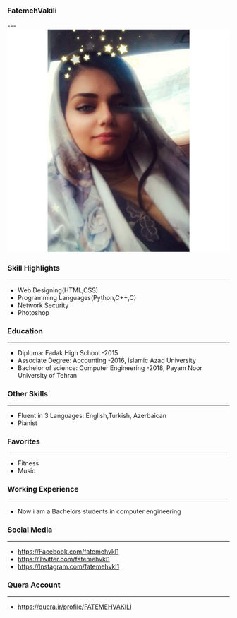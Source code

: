 ### FatemehVakili
---<img src="pic.jpeg" 
     style="" />
### Skill Highlights
---
+ Web Designing(HTML,CSS)
+ Programming Languages(Python,C++,C)
+ Network Security
+ Photoshop
### Education
---
+ Diploma: Fadak High School
 -2015
+ Associate Degree: Accounting
 -2016, Islamic Azad University
+ Bachelor of science: Computer Engineering
 -2018, Payam Noor University of Tehran
### Other Skills
---
+ Fluent in 3 Languages: English,Turkish, Azerbaican
+ Pianist
### Favorites
---
+ Fitness
+ Music
### Working Experience
---
+ Now i am a Bachelors students in computer engineering
### Social Media
---
+ https://Facebook.com/fatemehvkl1
+ https://Twitter.com/fatemehvkl1
+ https://Instagram.com/fatemehvkl1
### Quera Account
---
+ https://quera.ir/profile/FATEMEHVAKILI
